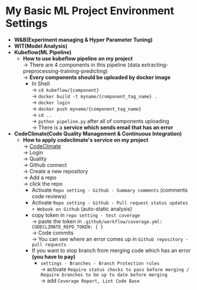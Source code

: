 # My Basic ML Project Environment Settings  
- __W&B(Experiment managing & Hyper Parameter Tuning)__
- __WIT(Model Analysis)__
- __Kubeflow(ML Pipeline)__
    - __How to use kubeflow pipeline on my project__  
    → There are 4 components in this pipeline (data extracting-preprocessing-training-predicting)  
    → __Every components should be uploaded by docker image__    
        - In Shell    
        → ``` cd kubeflow/{component} ```  
        → ``` docker build -t myname/{component_tag_name} . ```  
        → ``` docker login ```  
        → ``` docker push myname/{component_tag_name} ```  
        → ``` cd .. ```  
        → ``` python pipeline.py ``` after all of components uploading  
    → There is a __service which sends email that has an error__
- __CodeClimate(Code Quality Management & Continuous Integration)__
    - __How to apply codeclimate's service on my project__  
    → [CodeClimate](https://codeclimate.com/)  
    → Login  
    → Quality  
    → Github connect  
    → Create a new repository  
    → Add a repo  
    → click the repo  
        - Activate ```Repo setting - Github - Summary comments``` (comments code reviews)  
        - Activate ```Repo setting - Github - Pull request status updates + Webook on Github``` (auto-static analysis)  
        - copy token in ```repo setting - test coverage```  
        → paste the token in ```.github/workflow/coverage.yml: CODECLIMATE_REPO_TOKEN: { }```  
    → Code commits  
    → You can see where an error comes up in ```Github repository - pull requests```  
        - If you want to stop branch from merging code which has an error __(you have to pay)__ 
            - ```settings - Branches - Branch Protection rules```  
            → activate ```Require status checks to pass before merging / Require branches to be up to date before merging```  
            → add ```Coverage Report, Lint Code Base```